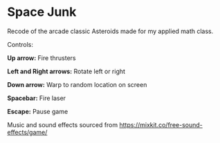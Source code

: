 # Space Junk

Recode of the arcade classic Asteroids made for my applied math class.

Controls:

**Up arrow:** Fire thrusters

**Left and Right arrows:** Rotate left or right

**Down arrow:** Warp to random location on screen

**Spacebar:** Fire laser

**Escape:** Pause game



Music and sound effects sourced from https://mixkit.co/free-sound-effects/game/
